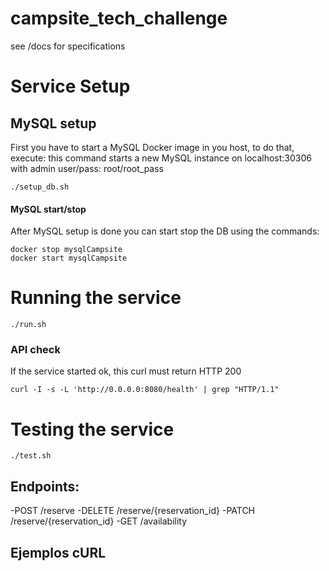 # campsite_tech_challenge

see /docs for specifications


# Service Setup

## MySQL setup
 First you have to start a MySQL Docker image in you host, to do that, execute:
 this command starts a new MySQL instance on localhost:30306 with admin user/pass: root/root_pass

```
./setup_db.sh
```


#### MySQL start/stop

 After MySQL setup is done you can start stop the DB using the commands:

```
docker stop mysqlCampsite
docker start mysqlCampsite
```



# Running the service

````
./run.sh
````

### API check 

If the service started ok, this curl must return HTTP 200

````
curl -I -s -L 'http://0.0.0.0:8080/health' | grep "HTTP/1.1"
````




# Testing the service

````
./test.sh
````



## Endpoints:
-POST   /reserve
-DELETE /reserve/{reservation_id}
-PATCH  /reserve/{reservation_id}
-GET    /availability



## Ejemplos cURL


### 
